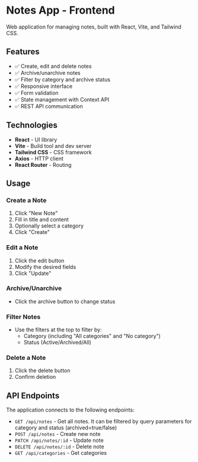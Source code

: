 # Notes App - Frontend

Web application for managing notes, built with React, Vite, and Tailwind CSS.

## Features

- ✅ Create, edit and delete notes
- ✅ Archive/unarchive notes
- ✅ Filter by category and archive status
- ✅ Responsive interface
- ✅ Form validation
- ✅ State management with Context API
- ✅ REST API communication

## Technologies

- **React** - UI library
- **Vite** - Build tool and dev server
- **Tailwind CSS** - CSS framework
- **Axios** - HTTP client
- **React Router** - Routing

## Usage

### Create a Note
1. Click "New Note"
2. Fill in title and content
3. Optionally select a category
4. Click "Create"

### Edit a Note
1. Click the edit button
2. Modify the desired fields
3. Click "Update"

### Archive/Unarchive
- Click the archive button to change status

### Filter Notes
- Use the filters at the top to filter by:
  - Category (including "All categories" and "No category")
  - Status (Active/Archived/All)

### Delete a Note
1. Click the delete button
2. Confirm deletion

## API Endpoints

The application connects to the following endpoints:

- `GET /api/notes` - Get all notes. It can be filtered by query parameters for category and status (archived=true/false)
- `POST /api/notes` - Create new note
- `PATCH /api/notes/:id` - Update note
- `DELETE /api/notes/:id` - Delete note
- `GET /api/categories` - Get categories
